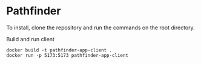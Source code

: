 # Pathfinder 

To install, clone the repository and run the commands on the root directory.

Build and run client 
```
docker build -t pathfinder-app-client .
docker run -p 5173:5173 pathfinder-app-client
```
